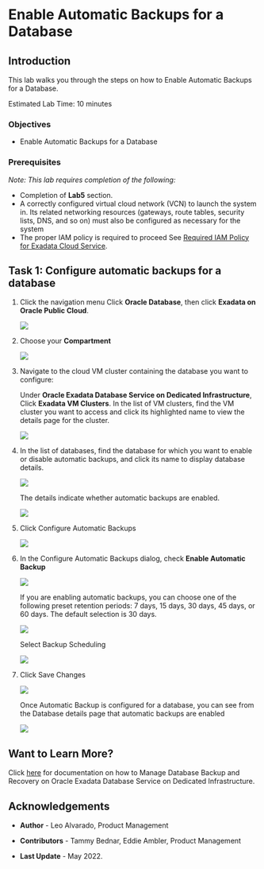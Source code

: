 
<!-- Updated April 5, 2022 -->

# Enable Automatic Backups for a Database


## Introduction

This lab walks you through the steps on how to Enable Automatic Backups for a Database. <!--You will use this database in subsequent labs of this workshop.-->

Estimated Lab Time: 10 minutes



### Objectives

-   Enable Automatic Backups for a Database


### Prerequisites

*Note: This lab requires completion of the following:*

* Completion of **Lab5** section.
* A correctly configured virtual cloud network (VCN) to launch the system in. Its related networking resources (gateways, route tables, security lists, DNS, and so on) must also be configured as necessary for the system
* The proper IAM policy is required to proceed See <a href="https://docs.oracle.com/en-us/iaas/exadatacloud/exacs/preparing-for-ecc-deployment.html#GUID-EA03F7BC-7D8E-4177-AFF4-615F71C390CD" target="\_blank">Required IAM Policy for Exadata Cloud Service</a>.



 <!-- add hyperlink for policies -->

 <!--
* The public key, in OpenSSH format, from the key pair that you plan to use for connecting to the system via SSH  -->

## Task 1: Configure automatic backups for a database


1.  Click the navigation menu Click **Oracle Database**, then click **Exadata on Oracle Public Cloud**.

    ![](./Images/Lab2/exacs.png " ")

2.  Choose your **Compartment**

    ![](./Images/Lab4/compartment.png " ")


3.  Navigate to the cloud VM cluster containing the database you want to configure:

    Under **Oracle Exadata Database Service on Dedicated Infrastructure**, Click **Exadata VM Clusters**. In the list of VM clusters, find the VM cluster you want to access and click its highlighted name to view the details page for the cluster.

    ![](./Images/Lab4/exavmclusters.png " ")


4. In the list of databases, find the database for which you want to enable or disable automatic backups, and click its name to
   display database details.

   ![](./Images/Lab7/db.png " ")


   The details indicate whether automatic backups are enabled.

   ![](./Images/Lab7/dis.png " ")

5. Click Configure Automatic Backups

   ![](./Images/Lab7/configure.png " ")

6. In the Configure Automatic Backups dialog, check **Enable Automatic Backup**

   ![](./Images/Lab7/enable.png " ")

   If you are enabling automatic backups, you can choose one of the following preset retention periods: 7 days, 15 days, 30 days, 45 days, or 60 days. The default selection is 30 days.

   ![](./Images/Lab7/retention.png " ")

   Select Backup Scheduling

   ![](./Images/Lab7/backupsched.png " ")

7. Click Save Changes

   ![](./Images/Lab7/save.png " ")

   Once Automatic Backup is configured for a database, you can see from the Database details page that automatic backups are enabled

   ![](./Images/Lab7/enabled.png " ")




## Want to Learn More?

Click [here](https://docs.oracle.com/en-us/iaas/exadatacloud/exacs/ecs-managing-db-backup-and-recovery.html) for documentation on how to Manage Database Backup and Recovery on Oracle Exadata Database Service on Dedicated Infrastructure.


## Acknowledgements

* **Author** - Leo Alvarado, Product Management

* **Contributors** - Tammy Bednar, Eddie Ambler, Product Management

* **Last Update** - May 2022.
